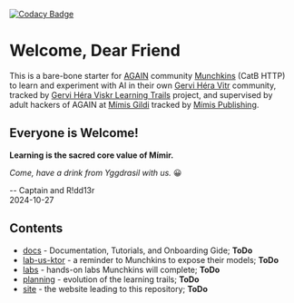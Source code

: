 [![Codacy Badge](https://app.codacy.com/project/badge/Grade/de545692d2054bf7a4a6ccff66783bd1)](https://app.codacy.com/gh/Gervi-Hera-Vitr/google-ai-labs/dashboard?utm_source=gh&utm_medium=referral&utm_content=&utm_campaign=Badge_grade)
# Welcome, Dear Friend

This is a bare-bone starter for [AGAIN](https://github.com/Gotham-Village "AGAIN as Gotham Village") community [Munchkins](http://www.catb.org/esr/jargon/html/M/munchkin.html "Munchkins") (CatB HTTP) <br/>
to learn and experiment with AI in their own [Gervi Héra Vitr](https://github.com/Gervi-Hera-Vitr "Gervi-Hera-Vitr") community, <br/>
tracked by [Gervi Héra Viskr Learning Trails](https://github.com/orgs/Gervi-Hera-Vitr/projects/1 "Héra gains Viskr") project, and supervised by <br/>
adult hackers of AGAIN at [Mímis Gildi](https://github.com/Mimis-Gildi "Mimis-Gildi") tracked by [Mímis Publishing](https://github.com/orgs/Mimis-Gildi/projects/1 "Mimis-Publishing").

## Everyone is Welcome!

**Learning is the sacred core value of Mímir.**

_Come, have a drink from Yggdrasil with us._ 😀

-- Captain and R!dd13r<br/>
2024-10-27

## Contents

- [docs](./docs) - Documentation, Tutorials, and Onboarding Gide; **ToDo**
- [lab-us-ktor](./lab-ux-ktor/README.md) - a reminder to Munchkins to expose their models; **ToDo**
- [labs](./labs) - hands-on labs Munchkins will complete; **ToDo**
- [planning](./planning) - evolution of the learning trails; **ToDo**
- [site](./site) - the website leading to this repository; **ToDo**
